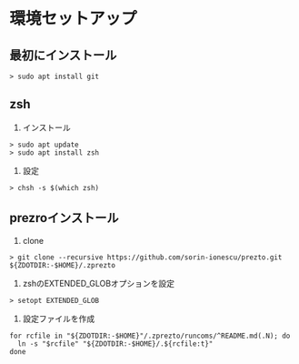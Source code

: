 # 環境セットアップ

## 最初にインストール
```
> sudo apt install git
```

## zsh
1. インストール
```shell
> sudo apt update
> sudo apt install zsh
```
1. 設定
```shell
> chsh -s $(which zsh)
```

## prezroインストール
1. clone
```shell
> git clone --recursive https://github.com/sorin-ionescu/prezto.git ${ZDOTDIR:-$HOME}/.zprezto
```
1. zshのEXTENDED_GLOBオプションを設定
```shell
> setopt EXTENDED_GLOB
```
1. 設定ファイルを作成
```shell
for rcfile in "${ZDOTDIR:-$HOME}"/.zprezto/runcoms/^README.md(.N); do
  ln -s "$rcfile" "${ZDOTDIR:-$HOME}/.${rcfile:t}"
done
```
